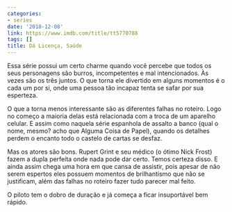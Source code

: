 ```yaml
---
categories:
- series
date: '2018-12-08'
link: https://www.imdb.com/title/tt5770788
tags: []
title: Dá Licença, Saúde
---
```


Essa série possui um certo charme quando você percebe que todos os seus personagens são burros, incompetentes e mal intencionados. Às vezes são os três juntos. O que torna ele divertido em alguns momentos é o cada um por si, onde uma pessoa tão incapaz tenta se safar por sua esperteza.

O que a torna menos interessante são as diferentes falhas no roteiro. Logo no começo a maioria delas está relacionada com a troca de um aparelho celular. E assim como naquela série espanhola de assalto a banco (qual o nome, mesmo? acho que Alguma Coisa de Papel), quando os detalhes perdem o encanto todo o castelo de cartas se desfaz.

Mas os atores são bons. Rupert Grint e seu médico (o ótimo Nick Frost) fazem a dupla perfeita onde nada pode dar certo. Temos certeza disso. E ainda assim chega uma hora em que cansa de assistir, pois apesar de não serem espertos eles possuem momentos de brilhantismo que não se justificam, além das falhas no roteiro fazer tudo parecer mal feito.

O piloto tem o dobro de duração e já começa a ficar insuportável bem rápido.